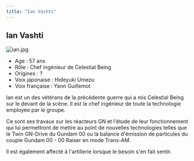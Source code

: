 ```yaml
---
title: "Ian Vashti"
---
```


Ian Vashti
----------

![ian.jpg](/images/stories/saga/gundam00/persos/s2/ian.jpg "ian.jpg")
- Age : 57 ans  
- Rôle : Chef ingénieur de Celestial Being  
- Origines : ?  
- Voix japonaise : Hideyuki Umezu  
- Voix française : Yann Guillemot


Ian est un des vétérans de la précédente guerre qui a mis Celestial Being sur le devant de la scène. Il est le chef ingénieur de toute la technologie employée par le groupe.


Ce sont ses travaux sur les réacteurs GN et l'étude de leur fonctionnement qui lui permettront de mettre au point de nouvelles technologies telles que le Twin GN-Drive du Gundam 00 ou la balance d'émission de particules du couple Gundam 00 - 00 Raiser en mode Trans-AM.


Il est également affecté à l'artillerie lorsque le besoin s'en fait sentir.


